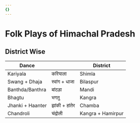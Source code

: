 ```yaml
---
{}
---
```

   
# Folk Plays of Himachal Pradesh   
## District Wise   
| Dance            |                | District          |   
| ---------------- | -------------- | ----------------- |   
| Kariyala         | करियाला        | Shimla            |   
| Swang + Dhaja    | स्वांग + धाजा  | Bilaspur          |   
| Banthda/Banthra  | बांठड़ा        | Mandi             |   
| Bhagtu           | भगतु           | Kangra            |   
| Jhanki + Haanter | झांकी + हांतेर | Chamba            |   
| Chandroli        | चंद्रोली       | Kangra + Hamirpur |